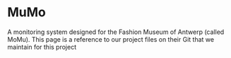 # MuMo
A monitoring system designed for the Fashion Museum of Antwerp (called MoMu). This page is a reference to our project files on their Git that we maintain for this project
